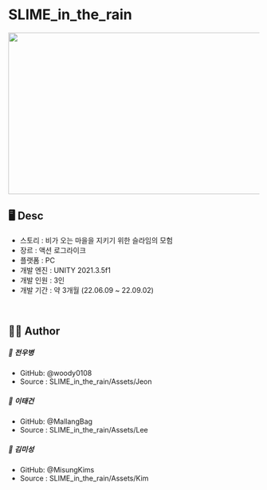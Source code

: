 # SLIME_in_the_rain

<img src="https://user-images.githubusercontent.com/90057774/188316548-fbaf6dfa-0d19-4273-9501-dda505d955af.png"  width="576" height="324">

<br>

## 🖥 Desc
* 스토리 : 비가 오는 마을을 지키기 위한 슬라임의 모험
* 장르 : 액션 로그라이크
* 플랫폼 : PC
* 개발 엔진 : UNITY 2021.3.5f1
* 개발 인원 : 3인
* 개발 기간 : 약 3개월 (22.06.09 ~ 22.09.02)

<br>
  
## 👨‍💻 Author
##### 👤 전우병
* GitHub: @woody0108
* Source : SLIME_in_the_rain/Assets/Jeon

##### 👤 이태건
* GitHub: @MallangBag
* Source : SLIME_in_the_rain/Assets/Lee

##### 👤 김미성
* GitHub: @MisungKims
* Source : SLIME_in_the_rain/Assets/Kim
